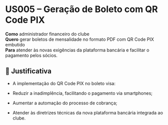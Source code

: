 # US005 – Geração de Boleto com QR Code PIX

**Como** administrador financeiro do clube  
**Quero** gerar boletos de mensalidade no formato PDF com QR Code PIX embutido  
**Para** atender às novas exigências da plataforma bancária e facilitar o pagamento pelos sócios.

## 🎯 Justificativa
- A implementação do QR Code PIX no boleto visa:

- Reduzir a inadimplência, facilitando o pagamento via smartphones;

- Aumentar a automação do processo de cobrança;

- Atender às diretrizes técnicas da nova plataforma bancária integrada ao clube.